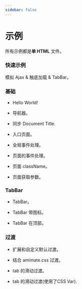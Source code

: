 ```yaml
---
sidebar: false
---
```

# 示例

<!-- ## Simple Single HTML -->
所有示例都是**单 HTML** 文件。

### 快速示例
模拟 Ajax & 触底加载 & TabBar。
<source-preview name="quick-example" />

### 基础
- Hello World!
  <source-preview name="hello-world" />

- 导航器。
  <source-preview name="two-pages" />

- 同步 Document Title.
  <source-preview name="synchronize-document-title" />

- 入口页面。
  <source-preview name="entry-page" />

- 全局事件处理。
  <source-preview name="global-event-handing" />

- 页面的事件处理。
  <source-preview name="page-event-handing" />

- 页面 className。
  <source-preview name="class-name" />

- 页面获取参数。
  <source-preview name="page-get-query" />



### TabBar
- TabBar。
  <source-preview name="tabbar" />

- TabBar 带图标。
  <source-preview name="tabbar-with-icon" />

- TabBar 在顶部。
  <source-preview name="tabbar-position-top" />

### 过渡
- 扩展和自定义默认过渡。
  <source-preview name="transition-extend-and-custom-default" />

- 结合 amimate.css 过渡。
  <source-preview name="transition-with-amimate" />

- tab 的滑动过渡。
  <source-preview name="transition-of-tab-pages-slide" />

- tab 的滑动过渡(使用了CSS Var).
  <source-preview name="transition-of-tab-pages-slide-css-var" />